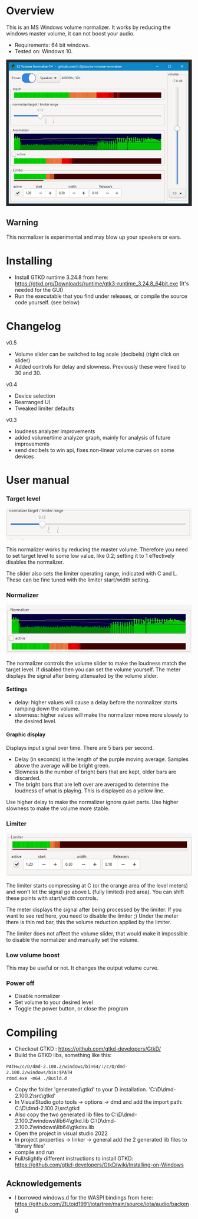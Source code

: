 
# Overview
This is an MS Windows volume normalizer.
It works by reducing the windows master volume, it can not boost your audio.
- Requirements: 64 bit windows.
- Tested on: Windows 10.

![controls](doc/controls.png)

## Warning
This normalizer is experimental and may blow up your speakers or ears.


# Installing
- Install GTKD runtime 3.24.8 from here: https://gtkd.org/Downloads/runtime/gtk3-runtime_3.24.8_64bit.exe
  (It's needed for the GUI)
- Run the executable that you find under releases, or compile the source code yourself. (see below)

# Changelog
v0.5
 - Volume slider can be switched to log scale (decibels) (right click on slider)
 - Added controls for delay and slowness. Previously these were fixed to 30 and 30.


v0.4
 - Device selection
 - Rearranged UI
 - Tweaked limiter defaults

v0.3
- loudness analyzer improvements
- added volume/time analyzer graph, mainly for analysis of future improvements
- send decibels to win api, fixes non-linear volume curves on some devices

# User manual

### Target level
![controls](doc/target.png)

This normalizer works by reducing the master volume.
Therefore you need to set target level to some low value, like 0.2; setting it to 1 effectively disables the normalizer.

The slider also sets the limiter operating range, indicated with C and L.
These can be fine tuned with the limiter start/width setting.

### Normalizer
![controls](doc/normalizer.png)

The normalizer controls the volume slider to make the loudness match the target level.
If disabled then you can set the volume yourself.
The meter displays the signal after being attenuated by the volume slider.

#### Settings
 - delay: higher values will cause a delay before the normalizer starts ramping down the volume.
 - slowness: higher values will make the normalizer move more slowely to the desired level.

#### Graphic display
Displays input signal over time. There are 5 bars per second.
- Delay (in seconds) is the length of the purple moving average. Samples above the average will be bright green.
- Slowness is the number of bright bars that are kept, older bars are discarded.
- The bright bars that are left over are averaged to determine the loudness of what is playing. This is displayed as a yellow line.

Use higher delay to make the normalizer ignore quiet parts.
Use higher slowness to make the volume more stable.


### Limiter
![controls](doc/limiter.png)

The limiter starts compressing at C (or the orange area of the level meters) and won't let the signal go above L (fully limited) (red area). You can shift these points with start/width controls.

The meter displays the signal after being processed by the limiter.
If you want to see red here, you need to disable the limiter ;)
Under the meter there is thin red bar, this the volume reduction applied by the limiter.

The limiter does not affect the volume slider, that would make it impossible to disable the normalizer and manually set the volume.

### Low volume boost
This may be useful or not. It changes the output volume curve.

### Power off
- Disable normalizer
- Set volume to your desired level
- Toggle the power button, or close the program



# Compiling
- Checkout GTKD : https://github.com/gtkd-developers/GtkD/
- Build the GTKD libs, something like this:
```
PATH=/c/D/dmd-2.100.2/windows/bin64/:/c/D/dmd-2.100.2/windows/bin:$PATH
rdmd.exe -m64 ./Build.d
```
- Copy the folder 'generated\gtkd' to your D installation. 'C:\D\dmd-2.100.2\src\gtkd'
- In VisualStudio goto tools -> options -> dmd and add the import path: C:\D\dmd-2.100.2\src\gtkd
- Also copy the two generated lib files to C:\D\dmd-2.100.2\windows\lib64\gtkd.lib C:\D\dmd-2.100.2\windows\lib64\gtkdsv.lib
- Open the project in visual studio 2022
- In project properties -> linker -> general add the 2 generated lib files to 'library files'
- compile and run
- Full/slightly different instructions to install GTKD: https://github.com/gtkd-developers/GtkD/wiki/Installing-on-Windows

## Acknowledgements
- I borrowed windows.d for the WASPI bindings from here: https://github.com/ZILtoid1991/iota/tree/main/source/iota/audio/backend
